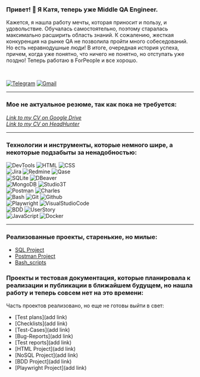 ### Привет! 👋  Я Катя, теперь уже Middle QA Engineer. 

Кажется, я нашла работу мечты, которая приносит и пользу, и удовольствие.
Обучалась самостоятельно, поэтому старалась максимально расширить область знаний.
К сожалению, жесткая конкуренция на рынке QA не позволила пройти много собеседований.
Но есть неравнодушные люди! В итоге, очередная история успеха, причем, когда уже понятно, что ничего не понятно, но отступать уже поздно!
Теперь работаю в ForPeople и все хорошо.

<br>

[![Telegram](https://img.shields.io/badge/Telegram-grey?style=plastic&logo=telegram&logoColor=26A5E4)](https://t.me/EkaterinaKut) 
[![Gmail](https://img.shields.io/badge/Gmail-grey?style=plastic&logo=Gmail&logoColor=EA4335)](mailto:katerinakyt@gmail.com)

---------

### Мое не актуальное резюмe, так как пока не требуется:
[*Link to my CV on Google Drive*](https://drive.google.com/file/d/1MmJWAE9znYNjgJENi6OIAkvTSbXtexO6/view?usp=drivesdk)\
[*Link to my CV on HeadHunter*](https://hh.ru/resume/12f15de4ff007bc5b90039ed1f736563726574)

----------

### Технологии и инструменты, которые немного шире, а некоторые подзабыты за ненадобностью:

![DevTools](https://img.shields.io/badge/DevTools-grey?style=plastic)
![HTML](https://img.shields.io/badge/HTML-grey?style=plastic)
![CSS](https://img.shields.io/badge/CSS-grey?style=plastic)
<br>
![Jira](https://img.shields.io/badge/Jira-grey?style=plastic&logo=jira&logoColor=0052CC)
![Redmine](https://img.shields.io/badge/Redmine-grey?style=plastic&logo=Redmine&logoColor=B32024)
![Qase](https://img.shields.io/badge/Qase-grey?style=plastic)
<br>
![SQLite](https://img.shields.io/badge/SQLite-gray?style=plastic&logo=SQLite&logoColor=003B57)
![DBeaver](https://img.shields.io/badge/DBeaver-gray?style=plastic)
<br>
![MongoDB](https://img.shields.io/badge/MongoDB-grey?style=plastic&logo=mongodb&logoColor=47A248)
![Studio3T](https://img.shields.io/badge/Studio3T-grey?style=plastic)
<br>
![Postman](https://img.shields.io/badge/Postman-grey?style=plastic&logo=postman&logoColor=FF6C37)
![Charles](https://img.shields.io/badge/Charles-grey?style=plastic)
<br>
![Bash](https://img.shields.io/badge/Bash-grey?style=plastic&logo=gnubash&logoColor=47A248)
![Git](https://img.shields.io/badge/Git-grey?style=plastic&logo=git&logoColor=F05032)
![Github](https://img.shields.io/badge/Github-grey?style=plastic&logo=github&logoColor=181717)
<br>
![Playwright](https://img.shields.io/badge/Playwright-grey?style=plastic&logo=Playwright&logoColor=#2EAD33)
![VisualStudioCode](https://img.shields.io/badge/VisualStudioCode-grey?style=plastic&logo=VisualStudioCode&logoColor=007ACC)
<br>
![BDD](https://img.shields.io/badge/BDD-grey?style=plastic)
![UserStory](https://img.shields.io/badge/UserStory-grey?style=plastic)
<br>
![JavaScript](https://img.shields.io/badge/JavaScript-grey?style=plastic&logo=JavaScript&logoColor=F7DF1E)
![Docker](https://img.shields.io/badge/Docker-grey?style=plastic&logo=Docker&logoColor=2496ED)

---------

### Реализованные проекты, старенькие, но милые:
- [SQL Project](https://ekaterinakutiminskaya.github.io/SQLite_Project/)
- [Postman Project](https://github.com/EkaterinaKutiminskaya/Postman_Project)
- [Bash_scripts](https://github.com/EkaterinaKutiminskaya/Bash_scripts)

### Проекты и тестовая документация, которые планировала к реализации и публикации в ближайшем будущем, но нашла работу и теперь совсем нет на это времени:
Часть проектов реализовано, но еще не готовы выйти в свет:
- [Test plans](add link)
- [Checklists](add link)
- [Test-Cases](add link)
- [Bug-Reports](add link)
- [Test reports](add link)
- [HTML Project](add link)
- [NoSQL Project](add link)
- [BDD Project](add link)
- [Playwright Project](add link)

